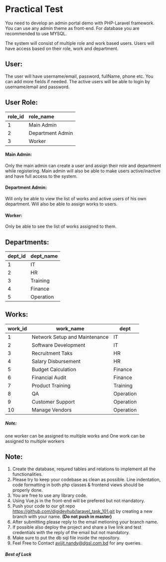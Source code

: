 # Practical Test

You need to develop an admin portal demo with PHP-Laravel framework. You can use any admin theme as front-end. For database you are recommended to use MYSQL.

The system will consist of multiple role and work based users. Users will have access based on their role, work and department.

## User: 
The user will have username/email, password, fullName, phone etc. You can add more fields if needed. The active users will be able to login by username/email and password.

## User Role: 

| role_id        | role_name        |
| -------------  |:-----------------|
| 1              | Main Admin       |
| 2              | Department Admin |
| 3              | Worker           |

#### Main Admin: 
Only the main admin can create a user and assign their role and department  while registering. Main admin will also be able to make users active/inactive and have full access to the system.

#### Department Admin: 
Will only be able to view the  list of works and active users of his own department. Will also be able to assign works to users.

#### Worker: 
Only be able to see the list of works assigned to them.

## Departments: 

| dept_id        | dept_name    |
| -------------  |:-------------|
| 1              | IT           |
| 2              | HR           |
| 3              | Training     |
| 4              | Finance      |
| 5              | Operation    |

## Works: 

| work_id       | work_name                     | dept      |
| ------------- |-------------------------------| ----------|
| 1             | Network Setup and Maintenance | IT        |
| 2             | Software Development          | IT        |
| 3             | Recruitment Taks              | HR        |
| 4             | Salary Disbursement           | HR        |
| 5             | Budget Calculation            | Finance   |
| 6             | Financial Audit               | Finance   |
| 7             | Product Training              | Training  |
| 8             | QA                            | Operation |
| 9             | Customer Support              | Operation |
| 10            | Manage Vendors                | Operation |

##### Note: 
one worker can be assigned to multiple works and One work can be assigned to multiple workers



## Note:
1. Create the database, requred tables and relations to implement all the functionalities.
2. Please try to keep your codebase as clean as possible. Line indentation, code
   formatting in both php classes & frontend views should be properly done. 
3. You are free to use any library code.
4. Using Vue.js in the front-end will be prefered but not mandatory.
5. Push your code to our git repo https://github.com/digidevhub/laravel_task_101.git  by creating a new branch with your name. 
   **(Do not push in master)**
6. After submitting please reply to the email metioning your branch name.
7. If possible also deploy the project and share a live link and test credentials with the reply of the email but not mandatory.
8. Make sure to put the db sql file inside the repository.
9. Feel Free to Contact avijit.nandy@dgsl.com.bd for any queries.


##### Best of Luck


